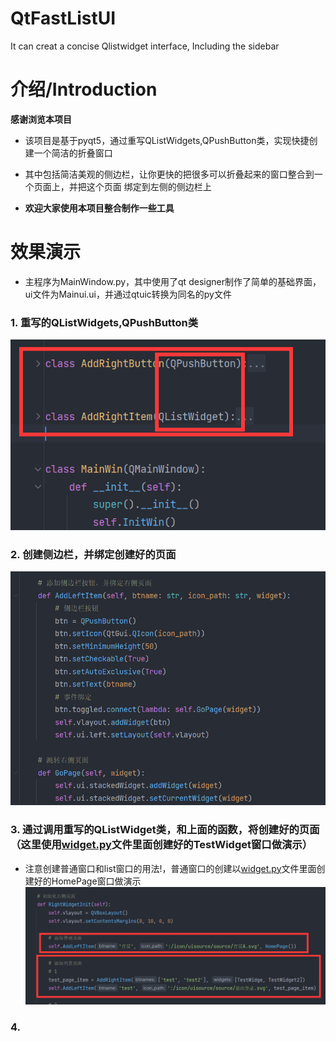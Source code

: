 # QtFastListUI
It can creat a concise Qlistwidget interface, Including the sidebar

# 介绍/Introduction
**感谢浏览本项目**  
* 该项目是基于pyqt5，通过重写QListWidgets,QPushButton类，实现快捷创建一个简洁的折叠窗口

* 其中包括简洁美观的侧边栏，让你更快的把很多可以折叠起来的窗口整合到一个页面上，并把这个页面
绑定到左侧的侧边栏上

* **欢迎大家使用本项目整合制作一些工具**
  

# 效果演示
* 主程序为MainWindow.py，其中使用了qt designer制作了简单的基础界面，ui文件为Mainui.ui，并通过qtuic转换为同名的py文件
### 1. 重写的QListWidgets,QPushButton类
![1](./images/1.png)  

### 2. 创建侧边栏，并绑定创建好的页面
![2](./images/2.png)  

### 3. 通过调用重写的QListWidget类，和上面的函数，将创建好的页面（这里使用[widget.py](./widgets)文件里面创建好的TestWidget窗口做演示）
* 注意创建普通窗口和list窗口的用法!，普通窗口的创建以[widget.py](./widgets)文件里面创建好的HomePage窗口做演示
![3](./images/3.png)

### 4. 

